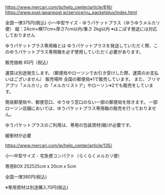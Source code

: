 https://www.mercari.com/jp/help_center/article/816/
https://www.post.japanpost.jp/service/yu_packetplus/index.html

全国一律375円(税込)
小〜中型サイズ - ゆうパケットプラス（ゆうゆうメルカリ便）
縦：24cm×横17cm×厚さ7cm以内/重さ 2kg以内
※はこぽす発送には対応しておりません

ゆうパケットプラス専用箱とは
ゆうパケットプラスを発送していただく際、このゆうパケットプラス専用箱を必ず使用していただく必要があります。

販売価格
65円（税込）

運賃は別途発生します。（郵便局やローソンでお引き受けした際、運賃のお支払いはございません）
販売場所
全国の郵便局※1で販売しています。
また、フリマアプリ「メルカリ」の「メルカリストア」やローソン※2でも販売をしています。

簡易郵便局や、郵便窓口、ゆうゆう窓口のない一部の郵便局を除きます。
一部ローソン店舗においては、ゆうパケットプラス専用箱の販売を行っておりません。

ゆうパケットプラスのご利用は、専用の包装資材(箱)が必要です。

緩衝材が必要



https://www.mercari.com/jp/help_center/article/135/


小〜中型サイズ - 宅急便コンパクト（らくらくメルカリ便）

専用BOX
252525cm x 20cm x 5cm

全国一律380円(税込)

※専用資材は別途購入70円(税込)

